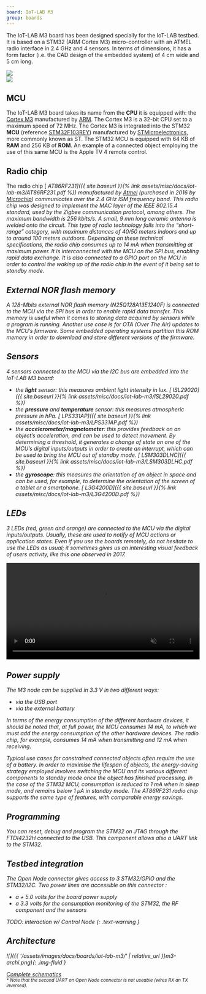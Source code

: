 ```yaml
---
board: IoT-LAB M3
group: boards
---
```


The IoT-LAB M3 board has been designed specially for the IoT-LAB testbed. It is based on a STM32 (ARM Cortex M3) micro-controller with an ATMEL radio interface in 2.4 GHz and 4 sensors. In terms of dimensions, it has a form factor (i.e. the CAD design of the embedded system) of 4 cm wide and 5 cm long.

<div class="row mb-3">
    <div class="col-12 col-lg-6">
        <img class="img-fluid" src="{{ '/assets/images/docs/boards/iot-lab-m3/' | relative_url }}m3-impl.png" />
    </div>
    <div class="col-12 col-lg-6">
        <img class="img-fluid" src="{{ '/assets/images/docs/boards/iot-lab-m3/' | relative_url }}m3-impl2.png" />
    </div>
</div>

## MCU

The IoT-LAB M3 board takes its name from the **CPU** it is equipped with: the
[Cortex M3](https://developer.arm.com/ip-products/processors/cortex-m/cortex-m3)
manufactured by [ARM](https://www.arm.com). The Cortex M3 is a 32-bit CPU set to a maximum speed of 72 MHz. The Cortex M3 is integrated into the STM32 **MCU**
(reference
[STM32F103REY](https://www.st.com/en/microcontrollers-microprocessors/stm32f103re.html))
manufactured by [STMicroelectronics](https://www.st.com/), more commonly
known as ST. The STM32 MCU is equipped with 64 KB of **RAM** and 256 KB of **ROM**. An example of a connected object employing the use of this same MCU is the Apple TV 4 remote control.

## Radio chip

The radio chip
[<i class="far fa-file-pdf"/> AT86RF231]({{ site.baseurl }}{% link assets/misc/docs/iot-lab-m3/AT86RF231.pdf %})
manufactured by [Atmel](https://fr.wikipedia.org/wiki/Atmel) (purchased in 2016 by [Microchip](https://www.microchip.com)) communicates over the 2.4 GHz ISM frequency band. This radio chip was designed to implement the MAC layer of the IEEE 802.15.4 standard, used by the Zigbee communication protocol, among others. The maximum bandwidth is 256 kbits/s. A small, 9 mm long ceramic antenna is welded onto the circuit. This type of radio technology falls into the “short-range” category, with maximum distances of 40/50 meters indoors and up to around 100 meters outdoors. Depending on these technical specifications, the radio chip consumes up to 14 mA when transmitting at maximum power. It is interconnected with the MCU on the SPI bus, enabling rapid data exchange. It is also connected to a GPIO port on the MCU in order to control the waking up of the radio chip in the event of it being set to standby mode.

## External NOR flash memory

A 128-Mbits external NOR flash memory (N25Q128A13E1240F) is connected to the MCU via the SPI bus in order to enable rapid data transfer. This memory is useful when it comes to storing data acquired by sensors while a program is running. Another use case is for OTA (Over The Air) updates to the MCU’s firmware. Some embedded operating systems
partition this ROM memory in order to download and store different versions of the firmware.


## Sensors

4 sensors connected to the MCU via the I2C bus are embedded into the IoT-LAB M3 board:

- the **light** sensor:
  this measures ambient light intensity in lux.
  [<i class="far fa-file-pdf"/> ISL29020]({{ site.baseurl }}{% link assets/misc/docs/iot-lab-m3/ISL29020.pdf %})
- the **pressure** and **temperature** sensor:
  this measures atmospheric pressure in hPa.
  [<i class="far fa-file-pdf"/> LPS331AP]({{ site.baseurl }}{% link assets/misc/docs/iot-lab-m3/LPS331AP.pdf %})
- the **accelerometer/magnetometer**:
  this provides feedback on an object’s acceleration, and can be used to detect movement. By determining a threshold, it generates a change of state on one of the MCU’s digital inputs/outputs in order to create an interrupt, which can be used to bring the MCU out of standby mode.
  [<i class="far fa-file-pdf"/> LSM303DLHC]({{ site.baseurl }}{% link assets/misc/docs/iot-lab-m3/LSM303DLHC.pdf %})
- the **gyroscope**:
  this measures the orientation of an object in space and can be used, for example, to determine the orientation of the screen of a tablet or a smartphone.
  [<i class="far fa-file-pdf"/> L3G4200D]({{ site.baseurl }}{% link assets/misc/docs/iot-lab-m3/L3G4200D.pdf %})

## LEDs

3 LEDs (red, green and orange) are connected to the MCU via the digital inputs/outputs. Usually, these are used to notify of MCU actions or application states. Even if you use the boards remotely, do not hesitate to use the LEDs as usual; it sometimes gives us an interesting visual feedback of users activity, like this one observed in 2017.

<div class="col col-lg-6 offset-lg-3">
    <video autoplay muted loop class="embed-responsive-item" width="100%">
      <source src="{{ '/assets/images/docs/boards/iot-lab-m3/' | relative_url }}bradbury.mp4" type="video/mp4">
      <img src="{{ 'assets/images/docs/boards/iot-lab-m3/' | relative_url }}bradbury.jpg" class="img-thumbnail">
    </video>
</div>

## Power supply

The M3 node can be supplied in 3.3 V in two different ways:

* via the USB port
* via the external battery

In terms of the energy consumption of the different hardware devices, it should be noted that, at full power, the MCU consumes 14 mA, to which we must add the energy consumption of the other hardware devices. The radio chip, for example, consumes 14 mA when transmitting and 12 mA when receiving.

Typical use cases for constrained connected objects often require the use of a battery. In order to maximise the lifespan of objects, the energy-saving strategy employed involves switching the MCU and its various different components to standby mode once the object has finished processing. In the
case of the STM32 MCU, consumption is reduced to 1 mA when in sleep mode, and remains below 1 μA in standby mode. The AT86RF231 radio chip supports the same type of features, with comparable energy savings.

## Programming

You can reset, debug and program the STM32 on JTAG through the FTDI4232H connected to the USB. This component allows also a UART link to the STM32.

## Testbed integration

The Open Node connector gives access to 3 STM32/GPIO and the STM32/I2C. Two power lines are accessible on this connector :
  * a + 5.0 volts for the board power supply
  * a 3.3 volts for the consumption monitoring of the STM32, the RF component and the sensors

TODO: interaction w/ Control Node
{: .text-warning }

## Architecture

<div class="col col-lg-10 offset-lg-1" markdown="1">
![]({{ '/assets/images/docs/boards/iot-lab-m3/' | relative_url }}m3-archi.png){: .img-fluid }
</div>

[<i class="far fa-file-pdf"/> Complete schematics](http://github.com/iot-lab/iot-lab/wiki/Docs/iot-lab-m3-schematics.pdf)<br>
<small>* Note that the second UART on Open Node connector is not useable (wires RX an TX inversed).</small>
